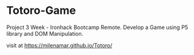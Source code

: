 # Totoro-Game

Project 3 Week - Ironhack Bootcamp Remote.
Develop a Game using P5 library and DOM Manipulation.


visit at https://milenamar.github.io/Totoro/
